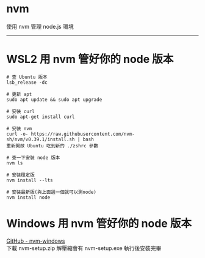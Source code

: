 # nvm
使用 nvm 管理 node.js 環境

---

# WSL2 用 nvm 管好你的 node 版本
```bash=
# 查 Ubuntu 版本
lsb_release -dc

# 更新 apt
sudo apt update && sudo apt upgrade

# 安裝 curl
sudo apt-get install curl

# 安裝 nvm
curl -o- https://raw.githubusercontent.com/nvm-sh/nvm/v0.39.1/install.sh | bash
重新開啟 Ubuntu 吃到新的 ./zshrc 參數

# 查一下安裝 node 版本
nvm ls

# 安裝穩定版
nvm install --lts

# 安裝最新版(與上面選一個就可以測node)
nvm install node
```

# Windows 用 nvm 管好你的 node 版本
[GitHub - nvm-windows](https://github.com/coreybutler/nvm-windows/releases)  
下載 nvm-setup.zip 解壓縮會有 nvm-setup.exe 執行後安裝完畢  


